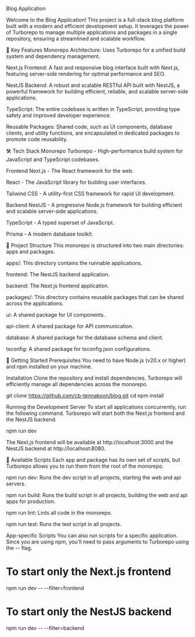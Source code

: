 Blog Application

Welcome to the Blog Application! This project is a full-stack blog platform built with a modern and efficient development setup. It leverages the power of Turborepo to manage multiple applications and packages in a single repository, ensuring a streamlined and scalable workflow.

🚀 Key Features
Monorepo Architecture: Uses Turborepo for a unified build system and dependency management.

Next.js Frontend: A fast and responsive blog interface built with Next.js, featuring server-side rendering for optimal performance and SEO.

NestJS Backend: A robust and scalable RESTful API built with NestJS, a powerful framework for building efficient, reliable, and scalable server-side applications.

TypeScript: The entire codebase is written in TypeScript, providing type safety and improved developer experience.

Reusable Packages: Shared code, such as UI components, database clients, and utility functions, are encapsulated in dedicated packages to promote code reusability.

🛠️ Tech Stack
Monorepo
Turborepo - High-performance build system for JavaScript and TypeScript codebases.

Frontend
Next.js - The React framework for the web.

React - The JavaScript library for building user interfaces.

Tailwind CSS - A utility-first CSS framework for rapid UI development.

Backend
NestJS - A progressive Node.js framework for building efficient and scalable server-side applications.

TypeScript - A typed superset of JavaScript.

Prisma - A modern database toolkit.

📁 Project Structure
This monorepo is structured into two main directories: apps and packages.

apps/: This directory contains the runnable applications.

frontend: The NestJS backend application.

backend: The Next.js frontend application.

packages/: This directory contains reusable packages that can be shared across the applications.

ui: A shared package for UI components.

api-client: A shared package for API communication.

database: A shared package for the database schema and client.

tsconfig: A shared package for tsconfig.json configurations.

🏁 Getting Started
Prerequisites
You need to have Node.js (v20.x or higher) and npm installed on your machine.

Installation
Clone the repository and install dependencies. Turborepo will efficiently manage all dependencies across the monorepo.

git clone https://github.com/cb-tennakoon/blog.git
cd <your-repo-directory>
npm install


Running the Development Server
To start all applications concurrently, run the following command. Turborepo will start both the Next.js frontend and the NestJS backend.

npm run dev


The Next.js frontend will be available at http://localhost:3000 and the NestJS backend at http://localhost:8080.

📜 Available Scripts
Each app and package has its own set of scripts, but Turborepo allows you to run them from the root of the monorepo.

npm run dev: Runs the dev script in all projects, starting the web and api servers.

npm run build: Runs the build script in all projects, building the web and api apps for production.

npm run lint: Lints all code in the monorepo.

npm run test: Runs the test script in all projects.

App-specific Scripts
You can also run scripts for a specific application. Since you are using npm, you'll need to pass arguments to Turborepo using the -- flag.

# To start only the Next.js frontend
npm run dev -- --filter=frontend

# To start only the NestJS backend
npm run dev -- --filter=backend